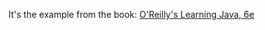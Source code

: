 It's the example from the book:
[O'Reilly's Learning Java, 6e](https://github.com/l0y/learnjava6e)


